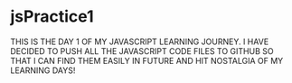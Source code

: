 # jsPractice1
THIS IS THE DAY 1 OF MY JAVASCRIPT LEARNING JOURNEY. I HAVE DECIDED TO PUSH ALL THE JAVASCRIPT CODE FILES TO GITHUB SO THAT I CAN FIND THEM EASILY IN FUTURE AND HIT NOSTALGIA OF MY LEARNING DAYS!
